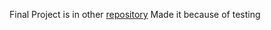 Final Project is in other [repository](https://github.com/ark-test-2022/Final_proj)
Made it because of testing
